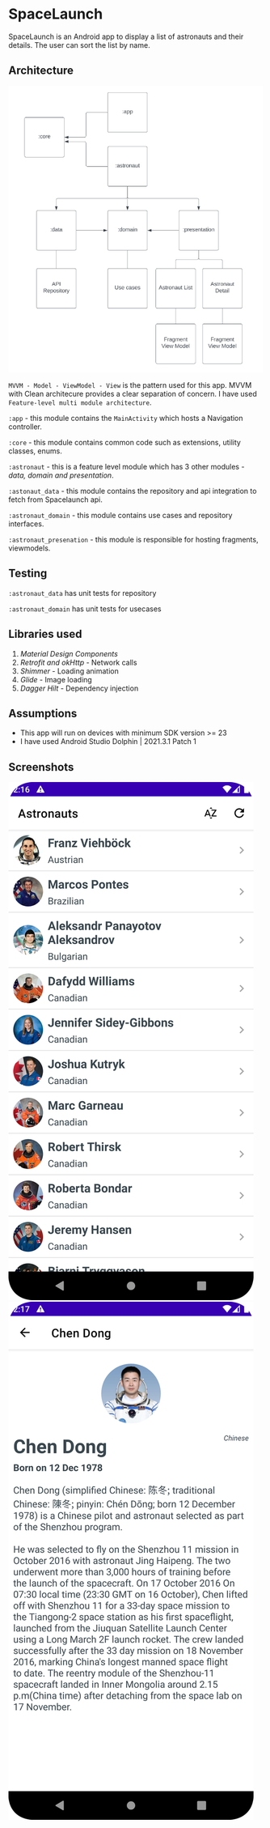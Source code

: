 # SpaceLaunch
SpaceLaunch is an Android app to display a list of astronauts and their details. The user can sort the list by name. 

## Architecture

![](screenshots/architecture.png)

`MVVM - Model - ViewModel - View` is the pattern used for this app. MVVM with Clean architecure provides a clear separation of concern. I have used `Feature-level multi module architecture`.

`:app` - this module contains the `MainActivity` which hosts a Navigation controller.

`:core` - this module contains common code such as extensions, utility classes, enums.

`:astronaut` - this is a feature level module which has 3 other modules - *data, domain and presentation*.

`:astonaut_data` - this module contains the repository and api integration to fetch from Spacelaunch api.

`:astronaut_domain` - this module contains use cases and repository interfaces.

`:astronaut_presenation` - this module is responsible for hosting fragments, viewmodels.

## Testing

`:astronaut_data` has unit tests for repository

`:astronaut_domain` has unit tests for usecases

## Libraries used

1. *Material Design Components*
2. *Retrofit and okHttp* - Network calls
3. *Shimmer* - Loading animation
4. *Glide* - Image loading
5. *Dagger Hilt* - Dependency injection

## Assumptions

* This app will run on devices with minimum SDK version \>= 23
* I have used Android Studio Dolphin | 2021.3.1 Patch 1

## Screenshots

![](screenshots/1.png)   ![](screenshots/2.png)
